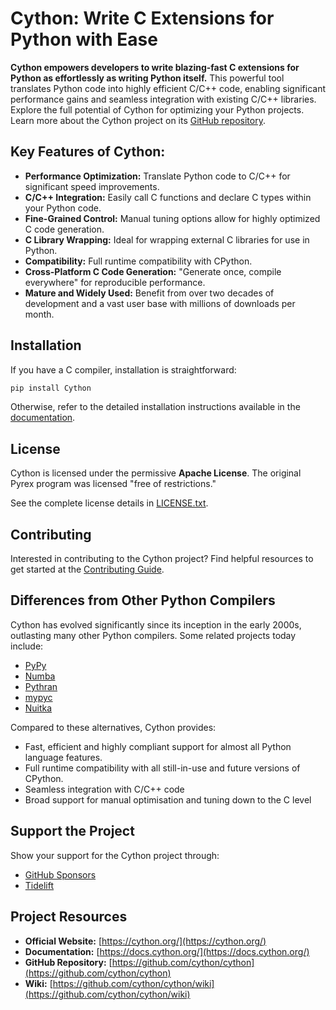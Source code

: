 # Cython: Write C Extensions for Python with Ease

**Cython empowers developers to write blazing-fast C extensions for Python as effortlessly as writing Python itself.**  This powerful tool translates Python code into highly efficient C/C++ code, enabling significant performance gains and seamless integration with existing C/C++ libraries. Explore the full potential of Cython for optimizing your Python projects.  Learn more about the Cython project on its [GitHub repository](https://github.com/cython/cython).

## Key Features of Cython:

*   **Performance Optimization:**  Translate Python code to C/C++ for significant speed improvements.
*   **C/C++ Integration:**  Easily call C functions and declare C types within your Python code.
*   **Fine-Grained Control:** Manual tuning options allow for highly optimized C code generation.
*   **C Library Wrapping:** Ideal for wrapping external C libraries for use in Python.
*   **Compatibility:** Full runtime compatibility with CPython.
*   **Cross-Platform C Code Generation:** "Generate once, compile everywhere" for reproducible performance.
*   **Mature and Widely Used:** Benefit from over two decades of development and a vast user base with millions of downloads per month.

## Installation

If you have a C compiler, installation is straightforward:

```bash
pip install Cython
```

Otherwise, refer to the detailed installation instructions available in the [documentation](https://docs.cython.org/en/latest/src/quickstart/install.html).

## License

Cython is licensed under the permissive **Apache License**.  The original Pyrex program was licensed "free of restrictions."

See the complete license details in [LICENSE.txt](https://github.com/cython/cython/blob/master/LICENSE.txt).

## Contributing

Interested in contributing to the Cython project?  Find helpful resources to get started at the [Contributing Guide](https://github.com/cython/cython/blob/master/docs/CONTRIBUTING.rst).

## Differences from Other Python Compilers

Cython has evolved significantly since its inception in the early 2000s, outlasting many other Python compilers. Some related projects today include:

*   [PyPy](https://www.pypy.org/)
*   [Numba](http://numba.pydata.org/)
*   [Pythran](https://pythran.readthedocs.io/)
*   [mypyc](https://mypyc.readthedocs.io/)
*   [Nuitka](https://nuitka.net/)

Compared to these alternatives, Cython provides:

*   Fast, efficient and highly compliant support for almost all Python language features.
*   Full runtime compatibility with all still-in-use and future versions of CPython.
*   Seamless integration with C/C++ code
*   Broad support for manual optimisation and tuning down to the C level

## Support the Project

Show your support for the Cython project through:

*   [GitHub Sponsors](https://github.com/users/scoder/sponsorship)
*   [Tidelift](https://tidelift.com/subscription/pkg/pypi-cython)

## Project Resources

*   **Official Website:** [https://cython.org/](https://cython.org/)
*   **Documentation:** [https://docs.cython.org/](https://docs.cython.org/)
*   **GitHub Repository:** [https://github.com/cython/cython](https://github.com/cython/cython)
*   **Wiki:** [https://github.com/cython/cython/wiki](https://github.com/cython/cython/wiki)